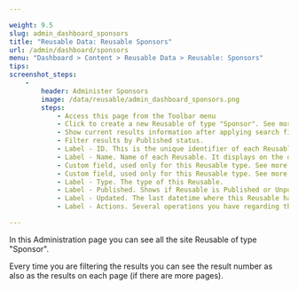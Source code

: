 ```yaml
---

weight: 9.5
slug: admin_dashboard_sponsors
title: "Reusable Data: Reusable Sponsors"
url: /admin/dashboard/sponsors
menu: "Dashboard > Content > Reusable Data > Reusable: Sponsors"
tips:
screenshot_steps:
    -
        header: Administer Sponsors
        image: /data/reusable/admin_dashboard_sponsors.png
        steps:
            - Access this page from the Toolbar menu
            - Click to create a new Reusable of type "Sponsor". See more on next section.
            - Show current results information after applying search filter below.
            - Filter results by Published status.
            - Label - ID. This is the unique identifier of each Reusable that is created by Drupal (incrementally) when you create a new Reusable. You can use this for unique reference. ID cannot change upon creation.
            - Label - Name. Name of each Reusable. It displays on the dynamic lists for this Reusable. 
            - Custom field, used only for this Reusable type. See more on next section.
            - Custom field, used only for this Reusable type. See more on next section.
            - Label - Type. The type of this Reusable.
            - Label - Published. Shows if Reusable is Published or Unpublished. Unpublished items are hidden in dynamic lists do not appear for the anonymous users. Use with caution.
            - Label - Updated. The last datetime where this Reusable has been saved in the database.
            - Label - Actions. Several operations you have regarding this item. Click the dropdown list to select an action. Available actions here are "Edit" and "Delete".

---
```


In this Administration page you can see all the site Reusable of type "Sponsor".

Every time you are filtering the results you can see the result number as also as the results on each page 
(if there are more pages).
